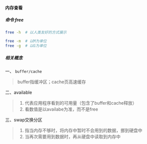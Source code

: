 #### 内存查看

##### 命令 free
```bash
free -h  # 以人类友好的方式展示

free -m  # 以M为单位
free -g  # 以G为单位
```

##### 相关概念
一、 `buffer/cache` 
> buffer指缓冲区；cache页高速缓存

二、available
> 1. 代表应用程序看到的可用量（包含了buffer和cache释放）
> 2. 看数值是以availabe为准，而不是free

三、swap交换分区
> 1. 指当内存不够时，将内存中暂时不会用到的数据，挪到硬盘中
> 2. 当再次需要用到数据时，再从硬盘中读取到内存中
